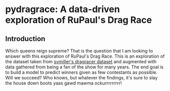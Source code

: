
# pydragrace: A data-driven exploration of RuPaul's Drag Race

## Introduction
Which queens reign supreme? That is the question that I am looking to answer with this exploration of RuPaul's Drag Race. This is an exploration of the dataset taken from [svmiller's dragracer dataset](https://github.com/svmiller/dragracer) and augmented with data gathered from being a fan of the show for many years. The end goal is to build a model to predict winners given as few contestants as possible. Will we succeed? Who knows, but whatever the findings, it's sure to slay the house down boots yaas gawd mawma ockurrrrrrrrr!